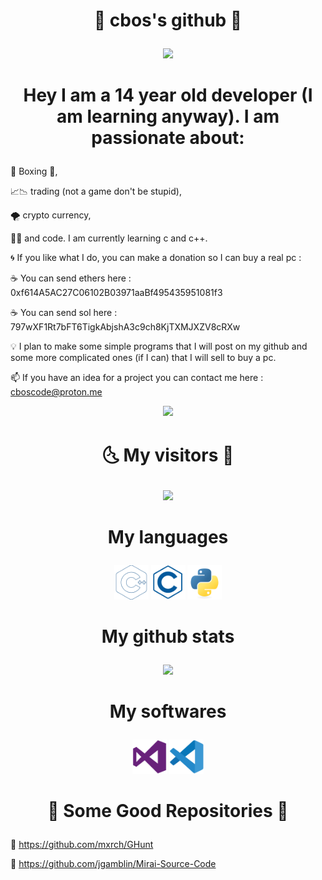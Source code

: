 # <p align="center">🏮 cbos's github 🏮</p>

<p align="center">
  <img src="https://i.pinimg.com/736x/07/18/ba/0718ba40484fd71786d8e655542d2f57.jpg" />
</p>

# <p align="center">Hey I am a 14 year old developer (I am learning anyway). I am passionate about:
</p>

🥊 Boxing 💪, 

📈📉 trading (not a game don't be stupid), 

🌪️ crypto currency,

👨‍💻 and code. I am currently learning c and c++.

🌀 If you like what I do, you can make a donation so I can buy a real pc : 

☕ You can send ethers here : 0xf614A5AC27C06102B03971aaBf495435951081f3

☕ You can send sol here : 797wXF1Rt7bFT6TigkAbjshA3c9ch8KjTXMJXZV8cRXw

💡 I plan to make some simple programs that I will post on my github and some more complicated ones (if I can) that I will sell to buy a pc.

📫 If you have an idea for a project you can contact me here : cboscode@proton.me


<p align="center">
  <img src="https://pbs.twimg.com/media/EnLHDYBVgAQNLAt?format=jpg&name=large" />
</p>



# <p align="center">🌜 My visitors 🌛</p>
<p align="center">
  <img src="https://profile-counter.glitch.me/cbospy/count.svg" />
</p>




# <p align="center"> My languages </p>
<p align="center">
  <img src="https://github.com/devicons/devicon/blob/master/icons/cplusplus/cplusplus-line.svg" width="55"/>
  <img src="https://github.com/devicons/devicon/blob/master/icons/c/c-line.svg" width="55"/>
  <img src="https://github.com/devicons/devicon/blob/master/icons/python/python-original.svg" width="55"/>
</p>

# <p align="center"> My github stats </p>
<p align="center">
  <img src="https://github-readme-stats.vercel.app/api?username=cbospy&theme=tokyonight&show_icons=true"/>
</p>


# <p align="center"> My softwares </p>
<p align="center">
  <img src="https://github.com/devicons/devicon/blob/master/icons/visualstudio/visualstudio-plain.svg" width="55"/>
  <img src="https://github.com/devicons/devicon/blob/master/icons/vscode/vscode-original.svg" width="55"/>
</p>


# <p align="center">🏯 Some Good Repositories 🏯</p>

👺 https://github.com/mxrch/GHunt

🍙 https://github.com/jgamblin/Mirai-Source-Code

